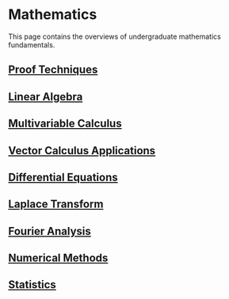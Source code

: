 # Mathematics

This page contains the overviews of undergraduate mathematics fundamentals.

## [Proof Techniques](proof.html)

## [Linear Algebra](linear_algebra.html)

## [Multivariable Calculus](multivariable_calculus.html)

## [Vector Calculus Applications](advcalc.html)

## [Differential Equations](differential_equations.html)

## [Laplace Transform](laplace.html)

## [Fourier Analysis](fourier.html)

## [Numerical Methods](numerical_methods.html)

## [Statistics](statistics.html)
